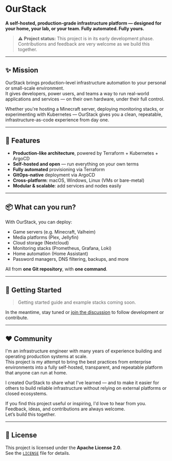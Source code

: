 # OurStack

**A self-hosted, production-grade infrastructure platform — designed for your home, your lab, or your team. Fully automated. Fully yours.**

> ⚠️ **Project status:** This project is in its early development phase. Contributions and feedback are very welcome as we build this together.

---

## ✨ Mission

OurStack brings production-level infrastructure automation to your personal or small-scale environment.  
It gives developers, power users, and teams a way to run real-world applications and services — on their own hardware, under their full control.

Whether you're hosting a Minecraft server, deploying monitoring stacks, or experimenting with Kubernetes — OurStack gives you a clean, repeatable, infrastructure-as-code experience from day one.

---

## 🔧 Features

- **Production-like architecture**, powered by Terraform + Kubernetes + ArgoCD  
- **Self-hosted and open** — run everything on your own terms  
- **Fully automated** provisioning via Terraform  
- **GitOps-native** deployment via ArgoCD  
- **Cross-platform**: macOS, Windows, Linux (VMs or bare-metal)  
- **Modular & scalable**: add services and nodes easily  

---

## 📦 What can you run?

With OurStack, you can deploy:

- Game servers (e.g. Minecraft, Valheim)
- Media platforms (Plex, Jellyfin)
- Cloud storage (Nextcloud)
- Monitoring stacks (Prometheus, Grafana, Loki)
- Home automation (Home Assistant)
- Password managers, DNS filtering, backups, and more

All from **one Git repository**, with **one command**.

---

## 🚀 Getting Started

> Getting started guide and example stacks coming soon.

In the meantime, stay tuned or [join the discussion](#) to follow development or contribute.

---

## ❤️ Community

I'm an infrastructure engineer with many years of experience building and operating production systems at scale.  
This project is my attempt to bring the best practices from enterprise environments into a fully self-hosted, transparent, and repeatable platform that anyone can run at home.

I created OurStack to share what I've learned — and to make it easier for others to build reliable infrastructure without relying on external platforms or closed ecosystems.

If you find this project useful or inspiring, I'd love to hear from you.  
Feedback, ideas, and contributions are always welcome.  
Let’s build this together.

---

## 📜 License

This project is licensed under the **Apache License 2.0**.  
See the [`LICENSE`](./LICENSE) file for details.

